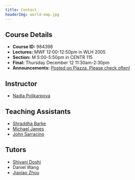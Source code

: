 ```yaml
---
title: Contact
headerImg: world-map.jpg
---
```


## Course Details

- **Course ID:**         984398
- **Lectures:**          MWF 12:00-12:50pm in WLH 2005
- **Section:**           M 5:00-5:50pm in CENTR 115
- **Final:**             Thursday December 12 11:30am-2:30pm
- **Announcements:**     [Posted on Piazza. Please check often!](https://www.piazza.com/ucsd/fall2019/cse130/)


## Instructor

* [Nadia Polikarpova](https://cseweb.ucsd.edu/~npolikarpova/)

## Teaching Assistants

* [Shraddha Barke](https://shraddhabarke.github.io/)
* [Michael James](http://michaelbjames.com/)
* [John Sarracino](http://goto.ucsd.edu/~john/)

## Tutors
* [Shivani Doshi](https://github.com/shivanidoshi26)
* Daniel Wang
* [Jiaxiao Zhou](https://mossaka.github.io/portfolio/)


